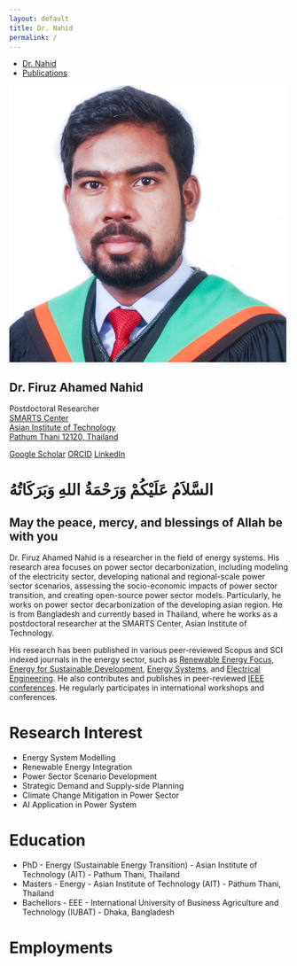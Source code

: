 ```yaml
---
layout: default
title: Dr. Nahid
permalink: /
---
```


<!-- TOP NAVIGATION -->
<nav class="top-nav">
  <ul>
    <li><a href="/">Dr. Nahid</a></li>
    <li><a href="/publications/">Publications</a></li>
  </ul>
</nav> 

<!-- TWO COLUMN CONTAINER -->
<div class="homepage-container">
  
  <!-- LEFT SECTION: PHOTO + BUTTONS -->
  <div class="left-panel">
    <img src="/image/Untitled design.png" alt="Dr. Nahid" class="profile-pic">
    <h2>Dr. Firuz Ahamed Nahid</h2>
    <p> Postdoctoral Researcher <br>
    <a href="https://smartscenter.ait.ac.th/smarts-people" target="_blank">SMARTS Center</a><br>
    <a href="https://ait.ac.th/" target="_blank"> Asian Institute of Technology<br>
    Pathum Thani 12120, Thailand
    </p>
    <div class="link-buttons">
      <a href="https://scholar.google.com/citations?user=uqPruO4AAAAJ&hl=en" target="_blank"><i class="fab fa-google"></i> Google Scholar</a>
      <a href="https://orcid.org/0000-0002-2531-7640" target="_blank"><i class="fab fa-orcid"></i> ORCID</a>
      <a href="https://www.linkedin.com/in/firuz-ahamed-nahid/" target="_blank"><i class="fab fa-linkedin"></i> LinkedIn</a>
    </div>
  </div>

  <!-- RIGHT SECTION: BIO -->
<div class="right-panel">
    <div class="intro-heading">
      <h1> السَّلاَمُ عَلَيْكُمْ وَرَحْمَةُ اللهِ وَبَرَكَاتُهُ </h1>
      <h2> May the peace, mercy, and blessings of Allah be with you </h2>
    </div>
    <p>
      Dr. Firuz Ahamed Nahid is a researcher in the field of energy systems. His research area focuses on power sector decarbonization, including modeling of the electricity sector, developing national and regional-scale power sector scenarios, assessing the socio-economic impacts of power sector transition, and creating open-source power sector models. Particularly, he works on power sector decarbonization of the developing asian region. He is from Bangladesh and currently based in Thailand, where he works as a postdoctoral researcher at the SMARTS Center, Asian Institute of Technology. 
    </p>
  
   <p>
  His research has been published in various peer-reviewed Scopus and SCI indexed journals in the energy sector, such as 
  <a href="https://www.sciencedirect.com/journal/renewable-energy-focus" target="_blank">Renewable Energy Focus</a>, 
  <a href="https://www.sciencedirect.com/journal/energy-for-sustainable-development" target="_blank">Energy for Sustainable Development</a>, 
  <a href="https://www.springer.com/journal/12667" target="_blank">Energy Systems</a>, and 
  <a href="https://www.springer.com/journal/202" target="_blank">Electrical Engineering</a>. 
  He also contributes and publishes in peer-reviewed 
  <a href="https://ieeexplore.ieee.org/Xplore/home.jsp" target="_blank">IEEE conferences</a>. 
  He regularly participates in international workshops and conferences.
</p>


  <h1> Research Interest </h1>
    <ul>
        <li> Energy System Modelling  </li>
        <li> Renewable Energy Integration  </li>
        <li> Power Sector Scenario Development  </li>
        <li> Strategic Demand and Supply-side Planning   </li>
        <li> Climate Change Mitigation in Power Sector  </li>
        <li> AI Application in Power System  </li>
    </ul>

  <h1> Education </h1>
      <ul>
        <li> PhD - Energy (Sustainable Energy Transition) -  Asian Institute of Technology (AIT) - Pathum Thani, Thailand </li>
        <li> Masters - Energy - Asian Institute of Technology (AIT) - Pathum Thani, Thailand  </li>
        <li> Bachellors - EEE - International University of Business Agriculture and Technology (IUBAT) - Dhaka, Bangladesh  </li>
    </ul>
  <h1> Employments </h1>
    </div>
  </div>
